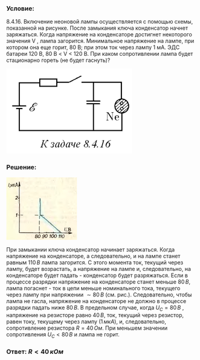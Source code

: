 ###  Условие: 

$8.4.16.$ Включение неоновой лампы осуществляется с помощью схемы, показанной на рисунке. После замыкания ключа конденсатор начнет заряжаться. Когда напряжение на конденсаторе достигнет некоторого значения V , лампа загорится. Минимальное напряжение на лампе, при котором она еще горит, 80 В; при этом ток через лампу 1 мА. ЭДС батареи 120 В, 80 В < V < 120 В. При каком сопротивлении лампа будет стационарно гореть (не будет гаснуть)? 

![|333x224, 67%](../../img/8.4.16/statement.png) 

###  Решение: 

![|187x165, 67%](../../img/8.4.16/sol.png) 

При замыкании ключа конденсатор начинает заряжаться. Когда напряжение на конденсаторе, а следовательно, и на лампе станет равным $110 \,В$ лампа загорится. С этого момента ток, текущий через лампу, будет возрастать, а напряжение на лампе и, следовательно, на конденсаторе будет падать - конденсатор будет разряжаться. Если в процессе разрядки напряжение на конденсаторе станет меньше $80 \,В$, лампа погаснет - ток в цепи меньше номинального тока, текущего через лампу при напряжении $∼80\, В$ (см. рис.). Следовательно, чтобы лампа не гасла, напряжение на конденсаторе не должно в процессе разрядки падать ниже $80 \,В$. В предельном случае, когда $U_{C} = 80 \,В$ , напряжение на резисторе равно $40 \,В$, ток, текущий через резистор, равен току, текущему через лампу ($1 \,мкА$), и, следовательно, сопротивление резистора $R=40\,Ом$. При меньшем значении сопротивления $U_{C} < 80 \,В$ и лампа не горит. 

###  Ответ: $R < 40 \,кОм$ 
